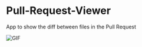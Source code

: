 # Pull-Request-Viewer
App to show the diff between files in the Pull Request

![GIF](https://user-images.githubusercontent.com/9546944/48366931-1f3cda80-e664-11e8-85cf-3f9cf73db2e2.gif)
